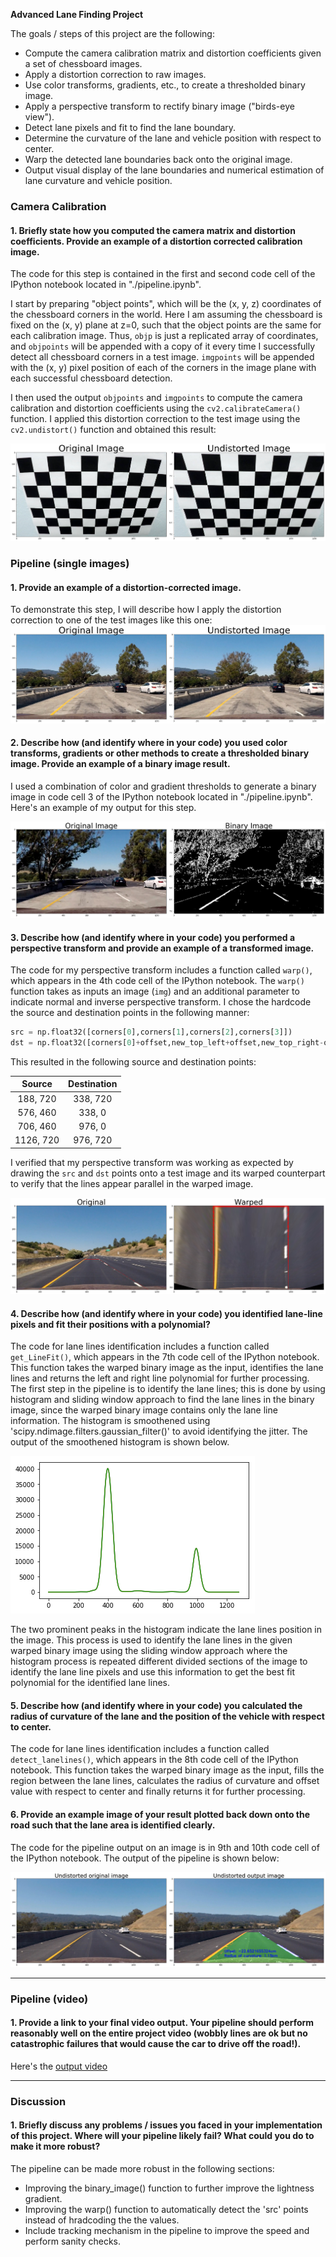 **Advanced Lane Finding Project**

The goals / steps of this project are the following:

* Compute the camera calibration matrix and distortion coefficients given a set of chessboard images.
* Apply a distortion correction to raw images.
* Use color transforms, gradients, etc., to create a thresholded binary image.
* Apply a perspective transform to rectify binary image ("birds-eye view").
* Detect lane pixels and fit to find the lane boundary.
* Determine the curvature of the lane and vehicle position with respect to center.
* Warp the detected lane boundaries back onto the original image.
* Output visual display of the lane boundaries and numerical estimation of lane curvature and vehicle position.

[//]: # (Image References)

[image1]: ./output_images/Q1_output.png "Undistorted"
[image2]: ./output_images/Q2_output.png "Road Transformed"
[image3]: ./output_images/Q3_output.png "Binary Example"
[image4]: ./output_images/Q4_output.png "Warp Example"
[image5]: ./output_images/Histogram.png "Smoothened histogram"
[image6]: ./output_images/Q6_output.png "Output"
[video1]: ./processed_project_video.mp4 "Video"

### Camera Calibration

#### 1. Briefly state how you computed the camera matrix and distortion coefficients. Provide an example of a distortion corrected calibration image.

The code for this step is contained in the first and second code cell of the IPython notebook located in "./pipeline.ipynb".

I start by preparing "object points", which will be the (x, y, z) coordinates of the chessboard corners in the world. Here I am assuming the chessboard is fixed on the (x, y) plane at z=0, such that the object points are the same for each calibration image.  Thus, `objp` is just a replicated array of coordinates, and `objpoints` will be appended with a copy of it every time I successfully detect all chessboard corners in a test image.  `imgpoints` will be appended with the (x, y) pixel position of each of the corners in the image plane with each successful chessboard detection.  

I then used the output `objpoints` and `imgpoints` to compute the camera calibration and distortion coefficients using the `cv2.calibrateCamera()` function.  I applied this distortion correction to the test image using the `cv2.undistort()` function and obtained this result: 

![alt text][image1]

### Pipeline (single images)

#### 1. Provide an example of a distortion-corrected image.

To demonstrate this step, I will describe how I apply the distortion correction to one of the test images like this one:
![alt text][image2]

#### 2. Describe how (and identify where in your code) you used color transforms, gradients or other methods to create a thresholded binary image.  Provide an example of a binary image result.

I used a combination of color and gradient thresholds to generate a binary image in code cell 3 of the IPython notebook located in "./pipeline.ipynb".  Here's an example of my output for this step.

![alt text][image3]

#### 3. Describe how (and identify where in your code) you performed a perspective transform and provide an example of a transformed image.

The code for my perspective transform includes a function called `warp()`, which appears in the 4th code cell of the IPython notebook.  The `warp()` function takes as inputs an image (`img`) and an additional parameter to indicate normal and inverse perspective transform.  I chose the hardcode the source and destination points in the following manner:

```python
src = np.float32([corners[0],corners[1],corners[2],corners[3]])
dst = np.float32([corners[0]+offset,new_top_left+offset,new_top_right-offset ,corners[3]-offset])
```

This resulted in the following source and destination points:

| Source        | Destination   | 
|:-------------:|:-------------:| 
| 188, 720      | 338, 720        | 
| 576, 460      | 338, 0      |
| 706, 460     | 976, 0      |
| 1126, 720      | 976, 720        |

I verified that my perspective transform was working as expected by drawing the `src` and `dst` points onto a test image and its warped counterpart to verify that the lines appear parallel in the warped image.

![alt text][image4]

#### 4. Describe how (and identify where in your code) you identified lane-line pixels and fit their positions with a polynomial?

The code for lane lines identification includes a function called `get_LineFit()`, which appears in the 7th code cell of the IPython notebook. This function takes the warped binary image as the input, identifies the lane lines and returns the left and right line polynomial for further processing. The first step in the pipeline is to identify the lane lines; this is done by using histogram and sliding window approach to find the lane lines in the binary image, since the warped binary image contains only the lane line information. The histogram is smoothened using 'scipy.ndimage.filters.gaussian_filter()' to avoid identifying the jitter. The output of the smoothened histogram is shown below.

![alt text][image5]

The two prominent peaks in the histogram indicate the lane lines position in the image. This process is used to identify the lane lines in the given warped binary image using the sliding window approach where the histogram process is repeated different divided sections of the image to identify the lane line pixels and use this information to get the best fit polynomial for the identified lane lines. 

#### 5. Describe how (and identify where in your code) you calculated the radius of curvature of the lane and the position of the vehicle with respect to center.

The code for lane lines identification includes a function called `detect_lanelines()`, which appears in the 8th code cell of the IPython notebook. This function takes the warped binary image as the input, fills the region between the lane lines, calculates the radius of curvature and offset value with respect to center and finally returns it for further processing.

#### 6. Provide an example image of your result plotted back down onto the road such that the lane area is identified clearly.

The code for the pipeline output on an image is in 9th and 10th code cell of the IPython notebook. The output of the pipeline is shown below:

![alt text][image6]

---

### Pipeline (video)

#### 1. Provide a link to your final video output.  Your pipeline should perform reasonably well on the entire project video (wobbly lines are ok but no catastrophic failures that would cause the car to drive off the road!).

Here's the [output video][video1]

---

### Discussion

#### 1. Briefly discuss any problems / issues you faced in your implementation of this project.  Where will your pipeline likely fail?  What could you do to make it more robust?

The pipeline can be made more robust in the following sections:

* Improving the binary_image() function to further improve the lightness gradient.
* Improving the warp() function to automatically detect the 'src' points instead of hradcoding the the values.
* Include tracking mechanism in the pipeline to improve the speed and perform sanity checks.
